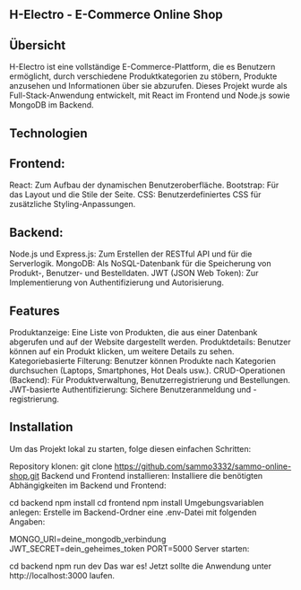 ## H-Electro - E-Commerce Online Shop
## Übersicht
H-Electro ist eine vollständige E-Commerce-Plattform, die es Benutzern ermöglicht, durch verschiedene Produktkategorien zu stöbern, Produkte anzusehen und Informationen über sie abzurufen. Dieses Projekt wurde als Full-Stack-Anwendung entwickelt, mit React im Frontend und Node.js sowie MongoDB im Backend.

## Technologien
## Frontend:
React: Zum Aufbau der dynamischen Benutzeroberfläche.
Bootstrap: Für das Layout und die Stile der Seite.
CSS: Benutzerdefiniertes CSS für zusätzliche Styling-Anpassungen.
## Backend:
Node.js und Express.js: Zum Erstellen der RESTful API und für die Serverlogik.
MongoDB: Als NoSQL-Datenbank für die Speicherung von Produkt-, Benutzer- und Bestelldaten.
JWT (JSON Web Token): Zur Implementierung von Authentifizierung und Autorisierung.
## Features
Produktanzeige: Eine Liste von Produkten, die aus einer Datenbank abgerufen und auf der Website dargestellt werden.
Produktdetails: Benutzer können auf ein Produkt klicken, um weitere Details zu sehen.
Kategoriebasierte Filterung: Benutzer können Produkte nach Kategorien durchsuchen (Laptops, Smartphones, Hot Deals usw.).
CRUD-Operationen (Backend): Für Produktverwaltung, Benutzerregistrierung und Bestellungen.
JWT-basierte Authentifizierung: Sichere Benutzeranmeldung und -registrierung.
## Installation
Um das Projekt lokal zu starten, folge diesen einfachen Schritten:

Repository klonen:
git clone https://github.com/sammo3332/sammo-online-shop.git
Backend und Frontend installieren: Installiere die benötigten Abhängigkeiten im Backend und Frontend:


cd backend
npm install
cd frontend
npm install
Umgebungsvariablen anlegen: Erstelle im Backend-Ordner eine .env-Datei mit folgenden Angaben:

MONGO_URI=deine_mongodb_verbindung
JWT_SECRET=dein_geheimes_token
PORT=5000
Server starten:


cd backend
npm run dev
Das war es!
Jetzt sollte die Anwendung  unter http://localhost:3000 laufen.
